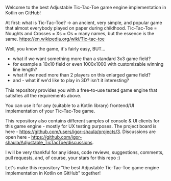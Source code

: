 Welcome to the best Adjustable Tic-Tac-Toe game engine implementation in Kotlin on GitHub!

At first: what is Tic-Tac-Toe? -> an ancient, very simple, and popular game that almost everybody played on paper during childhood.
Tic-Tac-Toe = Noughts and Crosses = Xs = Os = many names, but the essence is the same.
https://en.wikipedia.org/wiki/Tic-tac-toe

Well, you know the game, it's fairly easy, BUT...
- what if we want something more than a standard 3x3 game field?
- for example a 10x10 field or even 1000x1000 with customizable winning line length?
- what if we need more than 2 players on this enlarged game field?
- and - what if we'd like to play in 3D? isn't it interesting?

This repository provides you with a free-to-use tested game engine that satisfies all the requirements above.

You can use it for any (suitable to a Kotlin library) frontend/UI implementation of your Tic-Tac-Toe game.

This repository also contains different samples of console & UI clients for this game engine - mostly for UX testing purposes.
The project board is here - https://github.com/users/igor-shaula/projects/3.
Discussions are open here - https://github.com/igor-shaula/Adjustable_TicTacToe/discussions.

I will be very thankful for any ideas, code reviews, suggestions, comments, pull requests, and, of course, your stars for this repo :)

Let's make this repository "the best Adjustable Tic-Tac-Toe game engine implementation in Kotlin on GitHub" together!
